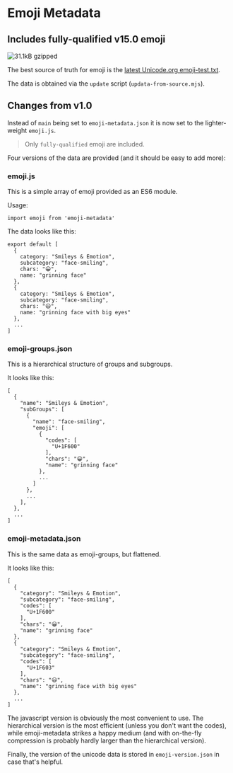# Emoji Metadata
## Includes fully-qualified v15.0 emoji

![31.1kB gzipped](https://deno.bundlejs.com/?q=emoji-metadata@1.0.1&treeshake=[*+as+emoji]&badge=)

The best source of truth for emoji is the [latest Unicode.org emoji-test.txt](https://unicode.org/Public/emoji/latest/emoji-test.txt).

The data is obtained via the `update` script (`updata-from-source.mjs`).

## Changes from v1.0

Instead of `main` being set to `emoji-metadata.json` it is now set to the lighter-weight `emoji.js`.

> Only `fully-qualified` emoji are included.

Four versions of the data are provided (and it should be easy to add more):

### emoji.js

This is a simple array of emoji provided as an ES6 module.

Usage:

    import emoji from 'emoji-metadata'

The data looks like this:

    export default [
      {
        category: "Smileys & Emotion",
        subcategory: "face-smiling",
        chars: "😀",
        name: "grinning face"
      },
      {
        category: "Smileys & Emotion",
        subcategory: "face-smiling",
        chars: "😃",
        name: "grinning face with big eyes"
      },
      ...
    ]

### emoji-groups.json

This is a hierarchical structure of groups and subgroups.

It looks like this:

    [
      {
        "name": "Smileys & Emotion",
        "subGroups": [
          {
            "name": "face-smiling",
            "emoji": [
              {
                "codes": [
                  "U+1F600"
                ],
                "chars": "😀",
                "name": "grinning face"
              },
              ...
            ]
          },
          ...
        ],
      },
      ...
    ]

### emoji-metadata.json

This is the same data as emoji-groups, but flattened.

It looks like this:

    [
      {
        "category": "Smileys & Emotion",
        "subcategory": "face-smiling",
        "codes": [
          "U+1F600"
        ],
        "chars": "😀",
        "name": "grinning face"
      },
      {
        "category": "Smileys & Emotion",
        "subcategory": "face-smiling",
        "codes": [
          "U+1F603"
        ],
        "chars": "😃",
        "name": "grinning face with big eyes"
      },
      ...
    ]

The javascript version is obviously the most convenient to use. The hierarchical version
is the most efficient (unless you don't want the codes), while emoji-metadata strikes
a happy medium (and with on-the-fly compression is probably hardly larger than the
hierarchical version).

Finally, the version of the unicode data is stored in `emoji-version.json` in case that's helpful.